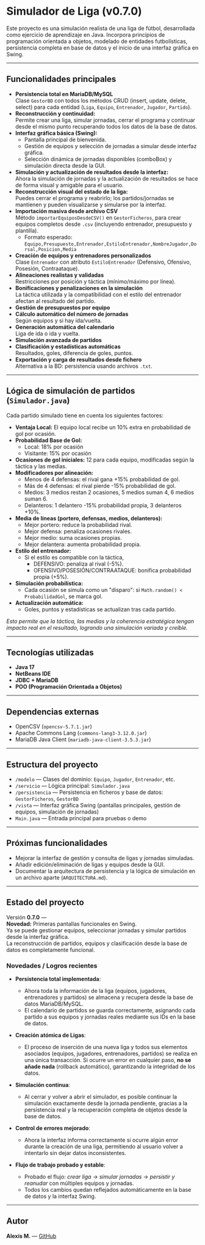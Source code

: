 # Simulador de Liga (v0.7.0)

Este proyecto es una simulación realista de una liga de fútbol, desarrollada como ejercicio de aprendizaje en Java. Incorpora principios de programación orientada a objetos, modelado de entidades futbolísticas, persistencia completa en base de datos y el inicio de una interfaz gráfica en Swing.

---

## Funcionalidades principales

- **Persistencia total en MariaDB/MySQL**  
  Clase `GestorBD` con todos los métodos CRUD (insert, update, delete, select) para cada entidad (`Liga`, `Equipo`, `Entrenador`, `Jugador`, `Partido`).
- **Reconstrucción y continuidad:**  
  Permite crear una liga, simular jornadas, cerrar el programa y continuar desde el mismo punto recuperando todos los datos de la base de datos.
- **Interfaz gráfica básica (Swing):**  
  - Pantalla principal de bienvenida.  
  - Gestión de equipos y selección de jornadas a simular desde interfaz gráfica.  
  - Selección dinámica de jornadas disponibles (comboBox) y simulación directa desde la GUI.
- **Simulación y actualización de resultados desde la interfaz:**  
  Ahora la simulación de jornadas y la actualización de resultados se hace de forma visual y amigable para el usuario.
- **Reconstrucción visual del estado de la liga:**  
  Puedes cerrar el programa y reabrirlo; los partidos/jornadas se mantienen y pueden visualizarse y simularse por la interfaz.
- **Importación masiva desde archivo CSV**  
  Método `importarEquiposDesdeCSV()` en `GestorFicheros`, para crear equipos completos desde `.csv` (incluyendo entrenador, presupuesto y plantilla).
    - Formato esperado:  
      `Equipo,Presupuesto,Entrenador,EstiloEntrenador,NombreJugador,Dorsal,Posicion,Media`
- **Creación de equipos y entrenadores personalizados**  
  Clase `Entrenador` con atributo `EstiloEntrenador` (Defensivo, Ofensivo, Posesión, Contraataque).
- **Alineaciones realistas y validadas**  
  Restricciones por posición y táctica (mínimo/máximo por línea).
- **Bonificaciones y penalizaciones en la simulación**  
  La táctica utilizada y la compatibilidad con el estilo del entrenador afectan al resultado del partido.
- **Gestión de presupuestos por equipo**
- **Cálculo automático del número de jornadas**  
  Según equipos y si hay ida/vuelta.
- **Generación automática del calendario**  
  Liga de ida o ida y vuelta.
- **Simulación avanzada de partidos**
- **Clasificación y estadísticas automáticas**  
  Resultados, goles, diferencia de goles, puntos.
- **Exportación y carga de resultados desde fichero**  
  Alternativa a la BD: persistencia usando archivos `.txt`.


---

## Lógica de simulación de partidos (`Simulador.java`)

Cada partido simulado tiene en cuenta los siguientes factores:

- **Ventaja Local:** El equipo local recibe un 10% extra en probabilidad de gol por ocasión.
- **Probabilidad Base de Gol:**  
  - Local: 18% por ocasión  
  - Visitante: 15% por ocasión  
- **Ocasiones de gol iniciales:** 12 para cada equipo, modificadas según la táctica y las medias.
- **Modificadores por alineación:**  
  - Menos de 4 defensas: el rival gana +15% probabilidad de gol.  
  - Más de 4 defensas: el rival pierde -15% probabilidad de gol.  
  - Medios: 3 medios restan 2 ocasiones, 5 medios suman 4, 6 medios suman 6.  
  - Delanteros: 1 delantero -15% probabilidad propia, 3 delanteros +10%.
- **Media de líneas (portero, defensas, medios, delanteros):**  
  - Mejor portero: reduce la probabilidad rival.
  - Mejor defensa: penaliza ocasiones rivales.
  - Mejor medio: suma ocasiones propias.
  - Mejor delantera: aumenta probabilidad propia.
- **Estilo del entrenador:**  
  - Si el estilo es compatible con la táctica,  
    - DEFENSIVO: penaliza al rival (-5%).
    - OFENSIVO/POSESIÓN/CONTRAATAQUE: bonifica probabilidad propia (+5%).
- **Simulación probabilística:**  
  - Cada ocasión se simula como un "disparo": si `Math.random() < ProbabilidadGol`, se marca gol.
- **Actualización automática:**  
  - Goles, puntos y estadísticas se actualizan tras cada partido.

*Esto permite que la táctica, las medias y la coherencia estratégica tengan impacto real en el resultado, logrando una simulación variada y creíble.*

---

## Tecnologías utilizadas

- **Java 17**
- **NetBeans IDE**
- **JDBC + MariaDB**
- **POO (Programación Orientada a Objetos)**

---

## Dependencias externas

- OpenCSV (`opencsv-5.7.1.jar`)
- Apache Commons Lang (`commons-lang3-3.12.0.jar`)
- MariaDB Java Client (`mariadb-java-client-3.5.3.jar`)

---

## Estructura del proyecto

- `/modelo` — Clases del dominio: `Equipo`, `Jugador`, `Entrenador`, etc.
- `/servicio` — Lógica principal: `Simulador.java`
- `/persistencia` — Persistencia en ficheros y base de datos: `GestorFicheros`, `GestorBD`
- `/vista` — Interfaz gráfica Swing (pantallas principales, gestión de equipos, simulación de jornadas)
- `Main.java` — Entrada principal para pruebas o demo

---

## Próximas funcionalidades

- Mejorar la interfaz de gestión y consulta de ligas y jornadas simuladas.
- Añadir edición/eliminación de ligas y equipos desde la GUI.
- Documentar la arquitectura de persistencia y la lógica de simulación en un archivo aparte (`ARQUITECTURA.md`).

---

## Estado del proyecto

Versión **0.7.0** —  
**Novedad:** Primeras pantallas funcionales en Swing.  
Ya se puede gestionar equipos, seleccionar jornadas y simular partidos desde la interfaz gráfica.  
La reconstrucción de partidos, equipos y clasificación desde la base de datos es completamente funcional.

### Novedades / Logros recientes

- **Persistencia total implementada**: 
  - Ahora toda la información de la liga (equipos, jugadores, entrenadores y partidos) se almacena y recupera desde la base de datos MariaDB/MySQL.
  - El calendario de partidos se guarda correctamente, asignando cada partido a sus equipos y jornadas reales mediante sus IDs en la base de datos.

- **Creación atómica de Ligas**:
  - El proceso de inserción de una nueva liga y todos sus elementos asociados (equipos, jugadores, entrenadores, partidos) se realiza en una única transacción. Si ocurre un error en cualquier paso, **no se añade nada** (rollback automático), garantizando la integridad de los datos.

- **Simulación continua**:
  - Al cerrar y volver a abrir el simulador, es posible continuar la simulación exactamente desde la jornada pendiente, gracias a la persistencia real y la recuperación completa de objetos desde la base de datos.

- **Control de errores mejorado**:
  - Ahora la interfaz informa correctamente si ocurre algún error durante la creación de una liga, permitiendo al usuario volver a intentarlo sin dejar datos inconsistentes.

- **Flujo de trabajo probado y estable**:
  - Probado el flujo: *crear liga* → *simular jornadas* → *persistir y reanudar* con múltiples equipos y jornadas.
  - Todos los cambios quedan reflejados automáticamente en la base de datos y la interfaz Swing.

---


## Autor

**Alexis M.** — [GitHub](https://github.com/alexismr1988)
